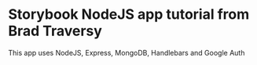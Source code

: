 # Storybook NodeJS app tutorial from Brad Traversy

This app uses NodeJS, Express, MongoDB, Handlebars and Google Auth
